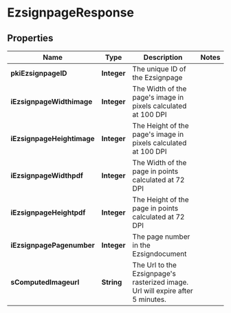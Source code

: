 

# EzsignpageResponse

## Properties

Name | Type | Description | Notes
------------ | ------------- | ------------- | -------------
**pkiEzsignpageID** | **Integer** | The unique ID of the Ezsignpage | 
**iEzsignpageWidthimage** | **Integer** | The Width of the page&#39;s image in pixels calculated at 100 DPI | 
**iEzsignpageHeightimage** | **Integer** | The Height of the page&#39;s image in pixels calculated at 100 DPI | 
**iEzsignpageWidthpdf** | **Integer** | The Width of the page in points calculated at 72 DPI | 
**iEzsignpageHeightpdf** | **Integer** | The Height of the page in points calculated at 72 DPI | 
**iEzsignpagePagenumber** | **Integer** | The page number in the Ezsigndocument | 
**sComputedImageurl** | **String** | The Url to the Ezsignpage&#39;s rasterized image.  Url will expire after 5 minutes. | 





